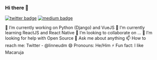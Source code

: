 ### Hi there 👋

[![twitter badge](https://img.shields.io/badge/@candidosales-30302f?style=flat&logo=twitter)](https://twitter.com/candidosales)
[![medium badge](https://img.shields.io/badge/@candidosales-30302f?style=flat&logo=medium)](https://medium.com/@candidosales)

🔭 I’m currently working on Python (Django) and VueJS
🌱 I’m currently learning ReactJS and React Native
👯 I’m looking to collaborate on ...
🤔 I’m looking for help with Open Source
💬 Ask me about anything
📫 How to reach me: Twitter - @linneudm
😄 Pronouns: He/Him
⚡ Fun fact: I like Macaruja

